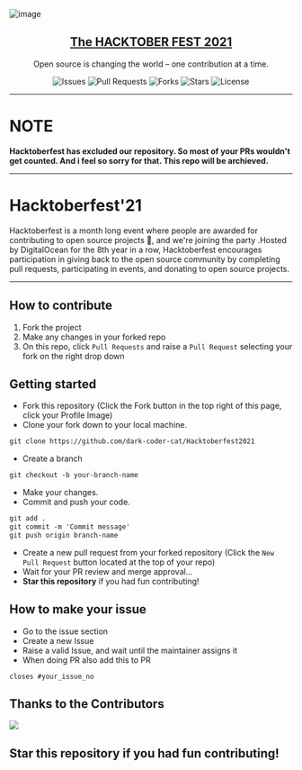 ![image](./logohack.jpg)

<p align="center">
  <a href="https://hacktoberfest.digitalocean.com/">
    <h2 align="center">The <b>HACKTOBER FEST 2021</b></h2>
  </a>
</p>
<p align="center">Open source is changing the world – one contribution at a time.</p>

<div align="center">

![Issues](https://img.shields.io/github/issues/dark-coder-cat/Hacktoberfest2021)
![Pull Requests](https://img.shields.io/github/issues-pr/dark-coder-cat/Hacktoberfest2021)
![Forks](https://img.shields.io/github/forks/dark-coder-cat/Hacktoberfest2021)
![Stars](https://img.shields.io/github/stars/dark-coder-cat/Hacktoberfest2021)
![License](https://img.shields.io/github/license/dark-coder-cat/Hacktoberfest2021)

</div>

---
# NOTE

**Hacktoberfest has excluded our repository. So most of your PRs wouldn't get counted.
And i feel so sorry for that. This repo will be archieved.**

---

# Hacktoberfest'21

Hacktoberfest is a month long event where people are awarded for contributing to open source projects 🙌, and we're joining the party .Hosted by DigitalOcean for the 8th year in a row, Hacktoberfest encourages participation in giving back to the open source community by completing pull requests, participating in events, and donating to open source projects.

---

## How to contribute

1. Fork the project
2. Make any changes in your forked repo
3. On this repo, click `Pull Requests` and raise a `Pull Request` selecting your fork on the right drop down

## Getting started
* Fork this repository (Click the Fork button in the top right of this page, click your Profile Image)
* Clone your fork down to your local machine.

```markdown
git clone https://github.com/dark-coder-cat/Hacktoberfest2021
```

* Create a branch

```markdown
git checkout -b your-branch-name
```

* Make your changes.
* Commit and push your code.

```markdown
git add .
git commit -m 'Commit message'
git push origin branch-name
```
* Create a new pull request from your forked repository (Click the `New Pull Request` button located at the top of your repo)
* Wait for your PR review and merge approval...
* __Star this repository__ if you had fun contributing!

## How to make your issue

* Go to the issue section
* Create a new Issue
* Raise a valid Issue, and wait until the maintainer assigns it
* When doing PR also add this to PR
```
closes #your_issue_no
```

## Thanks to the Contributors

<a href="https://github.com/dark-coder-cat/Hacktoberfest2021/graphs/contributors">
  <img src="https://contrib.rocks/image?repo=dark-coder-cat/Hacktoberfest2021" />
</a>

## Star this repository if you had fun contributing!

